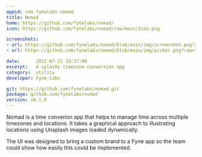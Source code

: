 ```yaml
---
appid: com.fynelabs.nomad
title: Nomad
home: https://github.com/fynelabs/nomad/
icon: https://github.com/fynelabs/nomad/raw/main/Icon.png

screenshots:
- url: https://github.com/fynelabs/nomad/blob/main/img/screenshot.png?raw=true
- url: https://github.com/fynelabs/nomad/blob/main/img/picker.png?raw=true

date:      2022-07-22 19:37:00
excerpt:   A splashy timezone conversion app
category:  utility
developer: Fyne Labs

git: https://github.com/fynelabs/nomad.git
package: github.com/fynelabs/nomad
version: v0.1.0
---
```


Nomad is a time converion app that helps to manage time
across multiple timezones and locations.
It takes a graphical approach to illustrating locations using Unsplash images loaded dynamically.

The UI was designed to bring a custom brand to a Fyne app so the team could show how easily this could be implemented.

